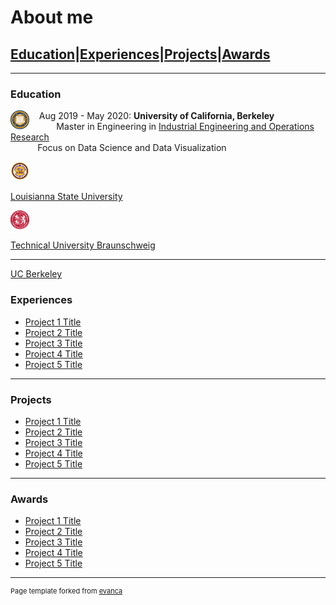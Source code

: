 # About me

## [Education](#education)|[Experiences](#experiences)|[Projects](#projects)|[Awards](#awards)

---

### Education 


<img style="float: left;" src="images/UCB_logo.png?raw=true" width="30" height="30"/> &nbsp; &nbsp; Aug 2019 - May 2020: **University of California, Berkeley** <br>
                           &nbsp; &nbsp; &nbsp; &nbsp;&nbsp; &nbsp; Master in Engineering in [Industrial Engineering and Operations Research](https://ieor.berkeley.edu/master-of-engineering-program/#programoverview)  <br>
                          &nbsp; &nbsp;&nbsp; &nbsp; &nbsp; &nbsp; Focus on Data Science and Data Visualization
 
<img src="images/LSU_logo.jpg?raw=true" width="30" height="30"/>

[Louisianna State University](/pdf/sample_presentation.pdf)


<img src="images/TUBS_round.png?raw=true" width="30" height="30"/>

[Technical University Braunschweig](http://example.com/)

---

[UC Berkeley](/sample_page) 

### Experiences

- [Project 1 Title](http://example.com/)
- [Project 2 Title](http://example.com/)
- [Project 3 Title](http://example.com/)
- [Project 4 Title](http://example.com/)
- [Project 5 Title](http://example.com/)

---
### Projects

- [Project 1 Title](http://example.com/)
- [Project 2 Title](http://example.com/)
- [Project 3 Title](http://example.com/)
- [Project 4 Title](http://example.com/)
- [Project 5 Title](http://example.com/)

---

### Awards

- [Project 1 Title](http://example.com/)
- [Project 2 Title](http://example.com/)
- [Project 3 Title](http://example.com/)
- [Project 4 Title](http://example.com/)
- [Project 5 Title](http://example.com/)


---
<p style="font-size:11px">Page template forked from <a href="https://github.com/evanca/quick-portfolio">evanca</a></p>
<!-- Remove above link if you don't want to attibute -->
